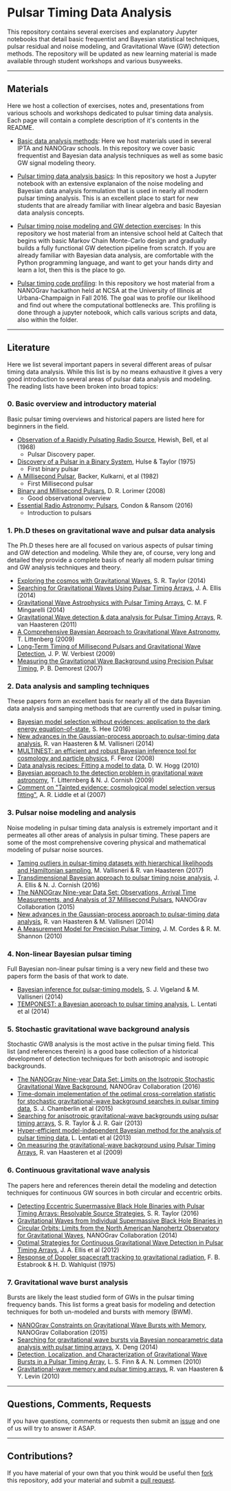 # Pulsar Timing Data Analysis
This repository contains several exercises and explanatory Jupyter notebooks that detail basic frequentist and Bayesian statistical techniques, pulsar residual and noise modeling, and Gravitational Wave (GW) detection methods. The repository will be updated as new learning material is made available through student workshops and various busyweeks.

------------

## Materials

Here we host a collection of exercises, notes and, presentations from various schools and workshops dedicated to pulsar timing data analysis. Each page will contain a complete description of it's contents in the README.

* [Basic data analysis methods](https://github.com/nanograv/cit-busyweek/tree/master/materials/nano_studentworkshop): Here we host materials used in several IPTA and NANOGrav schools. In this repository we cover basic frequentist and Bayesian data analysis techniques as well as some basic GW signal modeling theory.

* [Pulsar timing data analysis basics](https://github.com/nanograv/cit-busyweek/tree/master/materials/pulsar_data_analysis): In this repository we host a Jupyter notebook with an extensive explanaion of the noise modeling and Bayesian data analysis formulation that is used in nearly all modern pulsar timing analysis. This is an excellent place to start for new students that are already familiar with linear algebra and basic Bayesian data analysis concepts.

* [Pulsar timing noise modeling and GW detection exercises](https://github.com/nanograv/cit-busyweek/tree/master/materials/cit-busyweek): In this repository we host material from an intensive school held at Caltech that begins with basic Markov Chain Monte-Carlo design and gradually builds a fully functional GW detection pipeline from scratch. If you are already familiar with Bayesian data analysis, are comfortable with the Python programming language, and want to get your hands dirty and learn a lot, then this is the place to go.

* [Pulsar timing code profiling](https://github.com/nanograv/cit-busyweek/tree/master/materials/nano_fall2016_hackathon): In this repository we host material from a NANOGrav hackathon held at NCSA at the University of Illinois at Urbana-Champaign in Fall 2016. The goal was to profile our likelihood and find out where the computational bottlenecks are. This profiling is done through a jupyter notebook, which calls various scripts and data, also within the folder.

------------

## Literature

Here we list several important papers in several different areas of pulsar timing data analysis. While this list is by no means exhaustive it gives a very good introduction to several areas of pulsar data analysis and modeling. The reading lists have been broken into broad topics:

### 0. Basic overview and introductory material

Basic pulsar timing overviews and historical papers are listed here
for beginners in the field.

* [Observation of a Rapidly Pulsating Radio Source](http://www.astro.cornell.edu/~shami/psrintro/papers/HBP+68.pulsars.pdf), Hewish, Bell, et al (1968)
  * Pulsar Discovery paper.
* [Discovery of a Pulsar in a Binary System](http://www.astro.cornell.edu/~shami/psrintro/papers/HT75.binarypsr.pdf), Hulse & Taylor (1975)
  * First binary pulsar 
* [A Millisecond Pulsar](http://www.astro.cornell.edu/~shami/psrintro/papers/BKH+82.msp.pdf), Backer, Kulkarni, et al (1982)
  * First Millisecond pulsar
* [Binary and Millisecond Pulsars](http://www.astro.cornell.edu/~shami/psrintro/papers/L08.LRR-psrs.pdf), D. R. Lorimer (2008)
  * Good observational overview
* [Essential Radio Astronomy: Pulsars](http://www.cv.nrao.edu/~sransom/web/Ch6.html), Condon & Ransom (2016)
  * Introduction to pulsars

### 1. Ph.D theses on gravitational wave and pulsar data analysis

The Ph.D theses here are all focused on various aspects of pulsar timing 
and GW detection and modeling. While they are, of course, very long and 
detailed they provide a complete basis of nearly all modern pulsar timing 
and GW analysis techniques and theory. 

* [Exploring the cosmos with Gravitational Waves](https://gwic.ligo.org/thesisprize/2014/taylor_thesis.pdf), S. R. Taylor (2014)
* [Searching for Gravitational Waves Using Pulsar Timing Arrays](http://dc.uwm.edu/cgi/viewcontent.cgi?article=1565&context=etd), J. A. Ellis (2014)
* [Gravitational Wave Astrophysics with Pulsar Timing Arrays](https://gwic.ligo.org/thesisprize/2014/mingarelli_thesis.pdf), C. M. F Mingarelli (2014)
* [Gravitational Wave detection & data analysis for Pulsar Timing Arrays](https://gwic.ligo.org/thesisprize/2011/van_haasteren_thesis.pdf), R. van Haasteren (2011)
* [A Comprehensive Bayesian Approach to Gravitational Wave Astronomy](http://scholarworks.montana.edu/xmlui/bitstream/handle/1/1740/LittenbergT0509.pdf?sequence=1), T. Littenberg (2009)
* [Long-Term Timing of Millisecond Pulsars and Gravitational Wave Detection](https://arxiv.org/pdf/0906.4246v1.pdf), J. P. W. Verbiest (2009)
* [Measuring the Gravitational Wave Background using Precision Pulsar Timing](http://www.cv.nrao.edu/~pdemores/thesis.pdf), P. B. Demorest (2007)


### 2. Data analysis and sampling techniques

These papers form an excellent basis for nearly all of the data Bayesian data analysis and samping methods that are currently used in pulsar timing.

* [Bayesian model selection without evidences: application to the dark energy equation-of-state](http://adsabs.harvard.edu/abs/2016MNRAS.455.2461H), S. Hee (2016)
* [New advances in the Gaussian-process approach to pulsar-timing data analysis](http://adsabs.harvard.edu/abs/2014PhRvD..90j4012V), R. van Haasteren & M. Vallisneri (2014)
* [MULTINEST: an efficient and robust Bayesian inference tool for cosmology and particle physics](http://adsabs.harvard.edu/abs/2009MNRAS.398.1601F), F. Feroz (2008)
* [Data analysis recipes: Fitting a model to data](http://adsabs.harvard.edu/abs/2010arXiv1008.4686H), D. W. Hogg (2010)
* [Bayesian approach to the detection problem in gravitational wave astronomy](http://adsabs.harvard.edu/abs/2009PhRvD..80f3007L), T. Litternberg & N. J. Cornish (2009)
* [Comment on "Tainted evidence: cosmological model selection versus fitting"](http://adsabs.harvard.edu/abs/2007astro.ph..3285L), A. R. Liddle et al (2007)


### 3. Pulsar noise modeling and analysis

Noise modeling in pulsar timing data analysis is extremely important and it permeates all other areas of analysis in pulsar timing. These papers are some of the most comprehensive covering physical and mathematical modeling of pulsar noise sources.

* [Taming outliers in pulsar-timing datasets with hierarchical likelihoods and Hamiltonian sampling](http://adsabs.harvard.edu/abs/2016arXiv160902144V), M. Vallisneri & R. van Haasteren (2017)
* [Transdimensional Bayesian approach to pulsar timing noise analysis](http://adsabs.harvard.edu/abs/2016PhRvD..93h4048E), J. A. Ellis & N. J. Cornish (2016)
* [The NANOGrav Nine-year Data Set: Observations, Arrival Time Measurements, and Analysis of 37 Millisecond Pulsars](http://adsabs.harvard.edu/abs/2015ApJ...813...65T), NANOGrav Collaboration (2015)
* [New advances in the Gaussian-process approach to pulsar-timing data analysis](http://adsabs.harvard.edu/abs/2014PhRvD..90j4012V), R. van Haasteren & M. Vallisneri (2014)
* [A Measurement Model for Precision Pulsar Timing](http://adsabs.harvard.edu/abs/2010arXiv1010.3785C), J. M. Cordes & R. M. Shannon (2010)

### 4. Non-linear Bayesian pulsar timing

Full Bayesian non-linear pulsar timing is a very new field and these two papers form the basis of that work to date.

* [Bayesian inference for pulsar-timing models](http://adsabs.harvard.edu/abs/2014MNRAS.440.1446V), S. J. Vigeland & M. Vallisneri (2014)
* [TEMPONEST: a Bayesian approach to pulsar timing analysis](http://adsabs.harvard.edu/abs/2014MNRAS.437.3004L), L. Lentati et al (2014)

### 5. Stochastic gravitational wave background analysis

Stochastic GWB analysis is the most active in the pulsar timing field. This list (and references therein) is a good base collection of a historical development of detection techniques for both anisotropic and isotropic backgrounds.

* [The NANOGrav Nine-year Data Set: Limits on the Isotropic Stochastic Gravitational Wave Background](http://adsabs.harvard.edu/abs/2016ApJ...821...13A), NANOGrav Collaboration (2016)
* [Time-domain implementation of the optimal cross-correlation statistic for stochastic gravitational-wave background searches in pulsar timing data](http://adsabs.harvard.edu/abs/2015PhRvD..91d4048C), S. J. Chamberlin et al (2015)
* [Searching for anisotropic gravitational-wave backgrounds using pulsar timing arrays](http://adsabs.harvard.edu/abs/2013PhRvD..88h4001T), S. R. Taylor & J. R. Gair (2013)
* [Hyper-efficient model-independent Bayesian method for the analysis of pulsar timing data](http://adsabs.harvard.edu/abs/2013PhRvD..87j4021L), L. Lentati et al (2013)
* [On measuring the gravitational-wave background using Pulsar Timing Arrays](http://adsabs.harvard.edu/abs/2009MNRAS.395.1005V), R. van Haasteren et al (2009)


### 6. Continuous gravitational wave analysis

The papers here and references therein detail the modeling and detection techniques for continuous GW sources in both circular and eccentric orbits.

* [Detecting Eccentric Supermassive Black Hole Binaries with Pulsar Timing Arrays: Resolvable Source Strategies](http://adsabs.harvard.edu/abs/2016ApJ...817...70T), S. R. Taylor (2016)
* [Gravitational Waves from Individual Supermassive Black Hole Binaries in Circular Orbits: Limits from the North American Nanohertz Observatory for Gravitational Waves](http://adsabs.harvard.edu/abs/2014ApJ...794..141A), NANOGrav Collaboration (2014)
* [Optimal Strategies for Continuous Gravitational Wave Detection in Pulsar Timing Arrays](http://adsabs.harvard.edu/abs/2012ApJ...756..175E), J. A. Ellis et al (2012)
* [Response of Doppler spacecraft tracking to gravitational radiation](http://adsabs.harvard.edu/abs/1975GReGr...6..439E), F. B. Estabrook & H. D. Wahlquist (1975)

### 7. Gravitational wave burst analysis

Bursts are likely the least studied form of GWs in the pulsar timing frequency bands. This list forms a great basis for modeling and detection techniques for both un-modeled and bursts with memory (BWM).

* [NANOGrav Constraints on Gravitational Wave Bursts with Memory](http://adsabs.harvard.edu/abs/2015ApJ...810..150A), NANOGrav Collaboration (2015)
* [Searching for gravitational wave bursts via Bayesian nonparametric data analysis with pulsar timing arrays](http://adsabs.harvard.edu/abs/2014PhRvD..90b4020D), X. Deng (2014)
* [Detection, Localization, and Characterization of Gravitational Wave Bursts in a Pulsar Timing Array](http://adsabs.harvard.edu/abs/2010ApJ...718.1400F), L. S. Finn & A. N. Lommen (2010)
* [Gravitational-wave memory and pulsar timing arrays](http://adsabs.harvard.edu/abs/2010MNRAS.401.2372V), R. van Haasteren & Y. Levin (2010)

--------------

## Questions, Comments, Requests

If you have questions, comments or requests then submit an [issue](https://github.com/nanograv/cit-busyweek/issues) and one of us will try to answer it ASAP.

---------------

## Contributions?

If you have material of your own that you think would be useful then [fork](https://help.github.com/articles/fork-a-repo/) this repository, add your material and submit a [pull request](https://help.github.com/articles/creating-a-pull-request-from-a-fork/).

